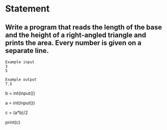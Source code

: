 # Statement
## Write a program that reads the length of the base and the height of a right-angled triangle and prints the area. Every number is given on a separate line.
```
Example input
3
5

Example output
7.5
```
b = int(input())

a = int(input())

c = (a*b)/2

print(c)
